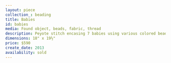 ```yaml
---
layout: piece
collection_: beading
title: Babies
id: babies
media: Found object, beads, fabric, thread
description: Peyote stitch encasing 7 babies using various colored beads, quilted fabric and border with a mat in a glass maple frame 2 inches in depth.
dimensions: 18" x 19½"
price: $590
create_date: 2013
availability: sold
---
```


